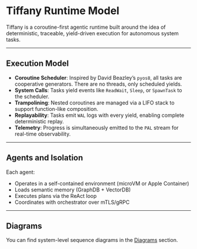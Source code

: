 # Tiffany Runtime Model

Tiffany is a coroutine-first agentic runtime built around the idea of deterministic, traceable, yield-driven execution for autonomous system tasks.

---

## Execution Model

- **Coroutine Scheduler**: Inspired by David Beazley’s `pyos8`, all tasks are cooperative generators. There are no threads, only scheduled yields.
- **System Calls**: Tasks yield events like `ReadWait`, `Sleep`, or `SpawnTask` to the scheduler.
- **Trampolining**: Nested coroutines are managed via a LIFO stack to support function-like composition.
- **Replayability**: Tasks emit `WAL` logs with every yield, enabling complete deterministic replay.
- **Telemetry**: Progress is simultaneously emitted to the `PAL` stream for real-time observability.

---

## Agents and Isolation

Each agent:

- Operates in a self-contained environment (microVM or Apple Container)
- Loads semantic memory (GraphDB + VectorDB)
- Executes plans via the ReAct loop
- Coordinates with orchestrator over mTLS/gRPC

---

## Diagrams

You can find system-level sequence diagrams in the [Diagrams](../diagrams/index.md) section.
